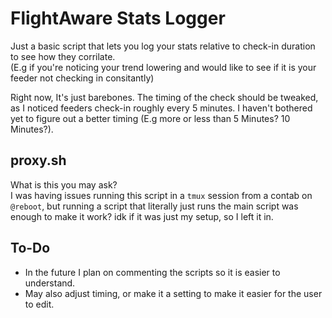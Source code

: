 # FlightAware Stats Logger

Just a basic script that lets you log your stats relative to check-in duration to see how they corrilate.    
(E.g if you're noticing your trend lowering and would like to see if it is your feeder not checking in consitantly)

Right now, It's just barebones. The timing of the check should be tweaked, as I noticed feeders check-in roughly every 5 minutes. I haven't bothered yet to figure out a better timing (E.g more or less than 5 Minutes? 10 Minutes?).

## proxy.sh
What is this you may ask?    
I was having issues running this script in a `tmux` session from a contab on `@reboot`, but running a script that literally just runs the main script was enough to make it work? idk if it was just my setup, so I left it in.

## To-Do
* In the future I plan on commenting the scripts so it is easier to understand.
* May also adjust timing, or make it a setting to make it easier for the user to edit.